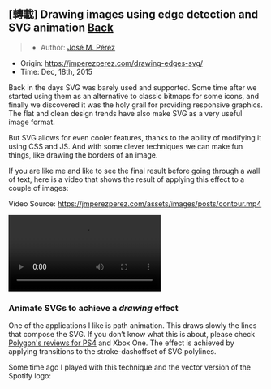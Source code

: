 ## [轉載] Drawing images using edge detection and SVG animation [Back](./../post.md)

> - Author: [José M. Pérez](https://jmperezperez.com/about-me/)
- Origin: https://jmperezperez.com/drawing-edges-svg/
- Time: Dec, 18th, 2015

Back in the days SVG was barely used and supported. Some time after we started using them as an alternative to classic bitmaps for some icons, and finally we discovered it was the holy grail for providing responsive graphics. The flat and clean design trends have also make SVG as a very useful image format.

But SVG allows for even cooler features, thanks to the ability of modifying it using CSS and JS. And with some clever techniques we can make fun things, like drawing the borders of an image.

If you are like me and like to see the final result before going through a wall of text, here is a video that shows the result of applying this effect to a couple of images:

Video Source: https://jmperezperez.com/assets/images/posts/contour.mp4

<video controls="" style="max-width:100%">
  <source src="https://jmperezperez.com/assets/images/posts/contour.mp4" type="video/mp4">
</video>

### Animate SVGs to achieve a ***drawing*** effect

One of the applications I like is path animation. This draws slowly the lines that compose the SVG. If you don’t know what this is about, please check [Polygon's reviews for PS4](http://www.polygon.com/a/ps4-review) and Xbox One. The effect is achieved by applying transitions to the stroke-dashoffset of SVG polylines.

Some time ago I played with this technique and the vector version of the Spotify logo: